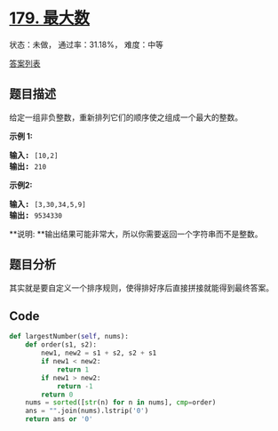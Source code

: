 # [179. 最大数](https://leetcode-cn.com/problems/largest-number)

状态：未做， 通过率：31.18%， 难度：中等

[答案列表](Solutions/answer_list.md)

## 题目描述
给定一组非负整数，重新排列它们的顺序使之组成一个最大的整数。

**示例 1:**

<pre><strong>输入:</strong> <code>[10,2]</code>
<strong>输出:</strong> <code>210</code></pre>

**示例2:**

<pre><strong>输入:</strong> <code>[3,30,34,5,9]</code>
<strong>输出:</strong> <code>9534330</code></pre>

**说明: **输出结果可能非常大，所以你需要返回一个字符串而不是整数。


## 题目分析
其实就是要自定义一个排序规则，使得排好序后直接拼接就能得到最终答案。


## Code
```python
def largestNumber(self, nums):
    def order(s1, s2):
        new1, new2 = s1 + s2, s2 + s1
        if new1 < new2:
            return 1
        if new1 > new2:
            return -1
        return 0
    nums = sorted([str(n) for n in nums], cmp=order)
    ans = "".join(nums).lstrip('0')
    return ans or '0'
```
